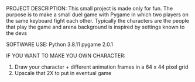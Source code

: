 PROJECT DESCRIPTION:
This small project is made only for fun. 
The purpose is to make a small duel game with Pygame in which two players on the same keyboard fight each other. 
Typically the characters are the people that play the game and arena background is inspired by settings known to the devs

SOFTWARE USE:
Python 3.8.11
pygame 2.0.1  

IF YOU WANT TO MAKE YOU OWN CHARACTER:
1) Draw your character + different animation frames in a 64 x 44 pixel grid
2) Upscale that 2X to put in eventual game
